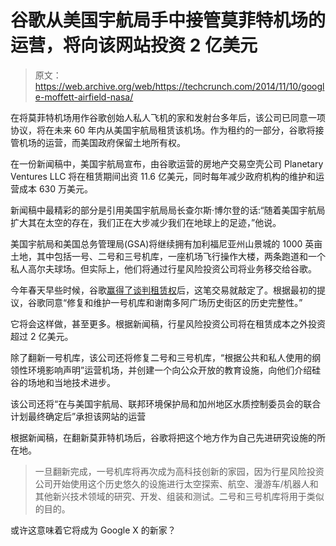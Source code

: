 # 谷歌从美国宇航局手中接管莫菲特机场的运营，将向该网站投资 2 亿美元

> 原文：<https://web.archive.org/web/https://techcrunch.com/2014/11/10/google-moffett-airfield-nasa/>

在将莫菲特机场用作谷歌创始人私人飞机的家和发射台多年后，该公司已同意一项协议，将在未来 60 年内从美国宇航局租赁该机场。作为租约的一部分，谷歌将接管机场的运营，而美国政府保留土地所有权。

在一份新闻稿中，美国宇航局宣布，由谷歌运营的房地产交易空壳公司 Planetary Ventures LLC 将在租赁期间出资 11.6 亿美元，同时每年减少政府机构的维护和运营成本 630 万美元。

新闻稿中最精彩的部分是引用美国宇航局局长查尔斯·博尔登的话:“随着美国宇航局扩大其在太空的存在，我们正在大步减少我们在地球上的足迹，”他说。

美国宇航局和美国总务管理局(GSA)将继续拥有加利福尼亚州山景城的 1000 英亩土地，其中包括一号、二号和三号机库，一座机场飞行操作大楼，两条跑道和一个私人高尔夫球场。但实际上，他们将通过行星风险投资公司将业务移交给谷歌。

今年春天早些时候，谷歌[赢得了谈判租赁权](https://web.archive.org/web/20230405195458/https://techcrunch.com/2014/02/10/google-wins-right-to-lease-moffett-field-will-restore-hangar-one/)后，这笔交易就敲定了。根据最初的提议，谷歌同意“修复和维护一号机库和谢南多阿广场历史街区的历史完整性。”

它将会这样做，甚至更多。根据新闻稿，行星风险投资公司将在租赁成本之外投资超过 2 亿美元。

除了翻新一号机库，该公司还将修复二号和三号机库，“根据公共和私人使用的纲领性环境影响声明”运营机场，并创建一个向公众开放的教育设施，向他们介绍硅谷的场地和当地技术进步。

该公司还将“在与美国宇航局、联邦环境保护局和加州地区水质控制委员会的联合计划最终确定后”承担该网站的运营

根据新闻稿，在翻新莫菲特机场后，谷歌将把这个地方作为自己先进研究设施的所在地。

> 一旦翻新完成，一号机库将再次成为高科技创新的家园，因为行星风险投资公司开始使用这个历史悠久的设施进行太空探索、航空、漫游车/机器人和其他新兴技术领域的研究、开发、组装和测试。二号和三号机库将用于类似的目的。

或许这意味着它将成为 Google X 的新家？